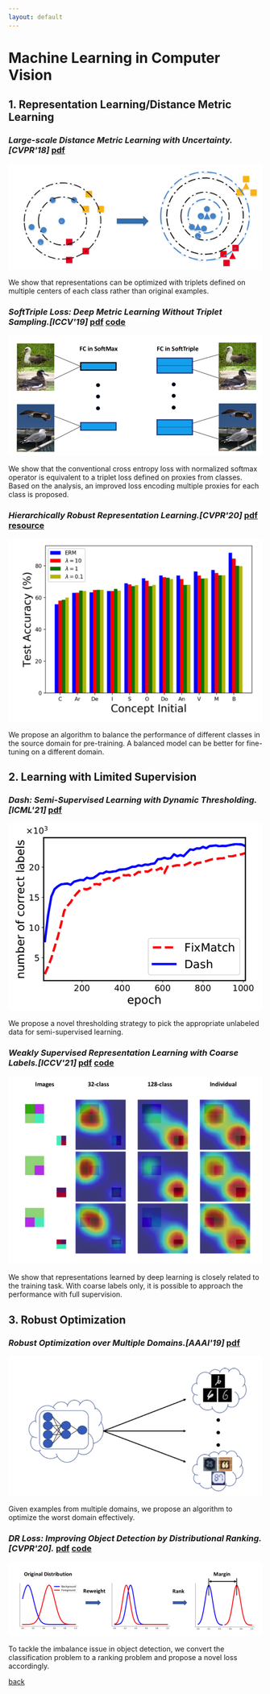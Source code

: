 ```yaml
---
layout: default
---
```


# Machine Learning in Computer Vision


## **1. Representation Learning/Distance Metric Learning**


### _Large-scale Distance Metric Learning with Uncertainty.[CVPR'18]_ [pdf](https://arxiv.org/pdf/1805.10384.pdf) 

![Octocat](./pictures/distance_metric_learning_cvpr18.png)

We show that representations can be optimized with triplets defined on multiple centers of each class rather than original examples.


### _SoftTriple Loss: Deep Metric Learning Without Triplet Sampling.[ICCV'19]_ [pdf](https://arxiv.org/pdf/1909.05235.pdf) [code](https://github.com/idstcv/SoftTriple)

![Octocat](./pictures/soft_triplets_iccv19.png)

We show that the conventional cross entropy loss with normalized softmax operator is equivalent to a triplet loss defined on proxies from classes. Based on the analysis, an improved loss encoding multiple proxies for each class is proposed.

### _Hierarchically Robust Representation Learning.[CVPR'20]_ [pdf](https://arxiv.org/pdf/1911.04047.pdf) [resource](http://qi-qian.com/codes/imagenet_concepts.txt)

![Octocat](./pictures/hierarchically_robust_learning_cvpr20.png)

We propose an algorithm to balance the performance of different classes in the source domain for pre-training. A balanced model can be better for fine-tuning on a different domain.


## **2. Learning with Limited Supervision**


### _Dash: Semi-Supervised Learning with Dynamic Thresholding.[ICML'21]_ [pdf](http://proceedings.mlr.press/v139/xu21e/xu21e.pdf) 

![Octocat](./pictures/dash_icml21.png)

We propose a novel thresholding strategy to pick the appropriate unlabeled data for semi-supervised learning.


### _Weakly Supervised Representation Learning with Coarse Labels.[ICCV'21]_ [pdf](https://arxiv.org/pdf/2005.09681.pdf) [code](https://github.com/idstcv/CoIns)

![Octocat](./pictures/coarse_labels_iccv21.png)

We show that representations learned by deep learning is closely related to the training task. With coarse labels only, it is possible to approach the performance with full supervision.


## **3. Robust Optimization**


### _Robust Optimization over Multiple Domains.[AAAI'19]_ [pdf](http://qi-qian.com/papers/aaai19.pdf) 

![Octocat](./pictures/robust_opt_aaai19.png)

Given examples from multiple domains, we propose an algorithm to optimize the worst domain effectively.

### _DR Loss: Improving Object Detection by Distributional Ranking.[CVPR'20]._ [pdf](https://arxiv.org/pdf/1907.10156.pdf) [code](https://github.com/idstcv/DR_loss)

![Octocat](./pictures/dr_loss_cvpr20.png)

To tackle the imbalance issue in object detection, we convert the classification problem to a ranking problem and propose a novel loss accordingly.

[back](./)
